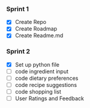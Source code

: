 ### Sprint 1
- [x] Create Repo
- [x] Create Roadmap
- [x] Create Readme.md
      
### Sprint 2
- [x] Set up python file
- [ ] code ingredient input
- [ ] code dietary preferences
- [ ] code recipe suggestions
- [ ] code shopping list
- [ ] User Ratings and Feedback
